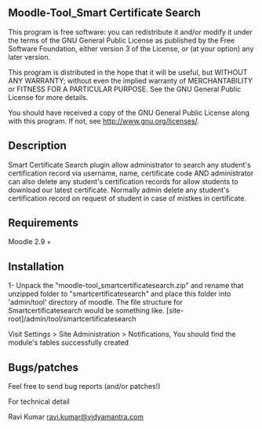 Moodle-Tool_Smart Certificate Search
------------------------------
This program is free software: you can redistribute it and/or modify it under the terms of the GNU General Public License as published by the Free Software Foundation, either version 3 of the License, or (at your option) any later version.

This program is distributed in the hope that it will be useful, but WITHOUT ANY WARRANTY; without even the implied warranty of MERCHANTABILITY or FITNESS FOR A PARTICULAR PURPOSE. See the GNU General Public License for more details.

You should have received a copy of the GNU General Public License along with this program. If not, see http://www.gnu.org/licenses/.

Description
-----------
Smart Certificate Search plugin allow administrator to search any student's certification record via username, name, certificate code AND administrator can also delete any student's certification records for allow students to download our latest certificate. 
Normally admin delete any student's certification record on request of student in case of mistkes in certificate.   

Requirements
------------

Moodle 2.9 +

Installation
------------
1- Unpack the "moodle-tool_smartcertificatesearch.zip" and rename that unzipped folder to "smartcertificatesearch" and place this folder into 'admin/tool' directory of moodle. The file structure for Smartcertificatesearch would be something like. [site-root]/admin/tool/smartcertificatesearch

Visit Settings > Site Administration > Notifications, You should find the module's tables successfully created

Bugs/patches
------------
Feel free to send bug reports (and/or patches!)

For technical detail

Ravi Kumar ravi.kumar@vidyamantra.com

